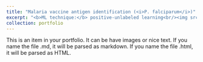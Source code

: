 ```yaml
---
title: "Malaria vaccine antigen identification (<i>P. falciparum</i>)"
excerpt: "<b>ML technique:</b> positive-unlabeled learning<br/><img src='/images/500x300.png'>"
collection: portfolio
---
```


This is an item in your portfolio. It can be have images or nice text. If you name the file .md, it will be parsed as markdown. If you name the file .html, it will be parsed as HTML. 
